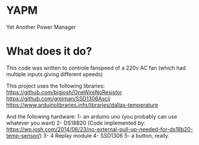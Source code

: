 # YAPM
Yet Another Power Manager

# What does it do?
This code was written to controle fanspeed of a 220v AC fan (which had multiple inputs giving different speeds)

This project uses the following libraries:
https://github.com/bigjosh/OneWireNoResistor
https://github.com/greiman/SSD1306Ascii
https://www.arduinolibraries.info/libraries/dallas-temperature

And the following hardware:
1- an arduino uno (you probably can use whatever you want)
2- DS18B20 (Code implemented by: https://wp.josh.com/2014/06/23/no-external-pull-up-needed-for-ds18b20-temp-sensor/)
3- 4 Replay module
4- SSD1306
5- a button, really.
